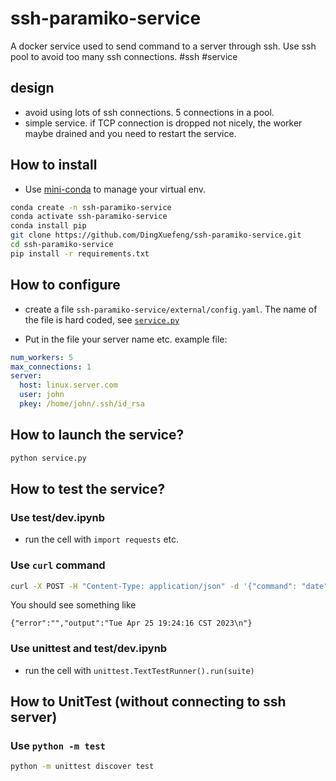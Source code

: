 # ssh-paramiko-service
A docker service used to send command to a server through ssh. Use ssh pool to avoid too many ssh connections. #ssh #service

## design
- avoid using lots of ssh connections. 5 connections in a pool.
- simple service. if TCP connection is dropped not nicely, the worker maybe drained and you need to restart the service.

## How to install
- Use [mini-conda](https://docs.conda.io/en/latest/miniconda.html) to manage your virtual env.
```bash
conda create -n ssh-paramiko-service
conda activate ssh-paramiko-service
conda install pip
git clone https://github.com/DingXuefeng/ssh-paramiko-service.git
cd ssh-paramiko-service
pip install -r requirements.txt
```

## How to configure
- create a file `ssh-paramiko-service/external/config.yaml`. The name of the file is hard coded, see [`service.py`](service.py)

- Put in the file your server name etc. example file:
```yaml
num_workers: 5
max_connections: 1
server:
  host: linux.server.com
  user: john
  pkey: /home/john/.ssh/id_rsa
```

## How to launch the service?
```bash
python service.py
```

## How to test the service?
### Use test/dev.ipynb
- run the cell with `import requests` etc.
### Use `curl` command
```bash
curl -X POST -H "Content-Type: application/json" -d '{"command": "date"}' http://localhost:5000/submit
```
You should see something like
```
{"error":"","output":"Tue Apr 25 19:24:16 CST 2023\n"}
```
### Use unittest and test/dev.ipynb
- run the cell with `unittest.TextTestRunner().run(suite)`

## How to UnitTest (without connecting to ssh server)
### Use `python -m test`
```bash
python -m unittest discover test
```

